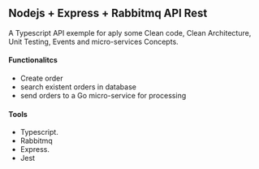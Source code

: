 ## Nodejs + Express + Rabbitmq API Rest

A Typescript API exemple for aply some Clean code, Clean Architecture, Unit Testing, Events and micro-services Concepts.

#### Functionalitcs

- Create order
- search existent orders in database
- send orders to a Go micro-service for processing

#### Tools

- Typescript.
- Rabbitmq
- Express.
- Jest
